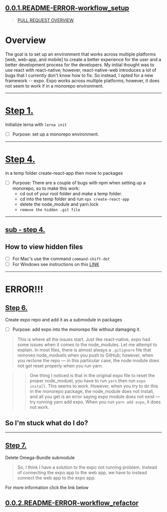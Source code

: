 ## [0.0.1.README-ERROR-workflow_setup](https://github.com/JessicaDosseh/Omega-Web-App/blob/master/DOCUMENTATION/0.0.1.README-ERROR/ERROR-workflow_setup.md)

 > [PULL REQUEST OVERVIEW](https://github.com/JessicaDosseh/Omega-Web-App/pull/1) 

# Overview

The goal is to set up an environment that works across multiple platforms [web, web-app, and mobile] to create a better experience for the user and a better development process for the developers. My initial thought was to use react with react-native; however, react-native-web introduces a lot of bugs that I currently don't know how to fix. So instead, I opted for a new framework -- expo. Expo works across multiple platforms; however, it does not seem to work if in a monorepo environment.

---

# [Step 1.](https://github.com/JessicaDosseh/Omega-Web-App/pull/1/commits/75fe5d9df29c5c81d73b1434870de06c18ce3cc0)

Initialize lerna with `lerna init`

- [ ] Purpose: set up a monorepo environment.

---

# [Step 4.](https://github.com/JessicaDosseh/Omega-Web-App/pull/1/commits/bd22e39ae202bd9a6a2d7b15f881fe3ba934f3cd)

in a temp folder create-react-app then move to packages

- [ ] Purpose: There are a couple of bugs with npm when setting up a monorepo, so to make this work:
  - cd out of your root folder and make a temp folder.
  - cd into the temp folder and run `npx create-react-app`
  - delete the node_module and yarn.lock
  - `remove the hidden .git file`

---

## [sub - step 4.](https://github.com/JessicaDosseh/Omega-Web-App/pull/1#issuecomment-633063674)

## How to view hidden files

- [ ] For Mac's use the command `command-shift-dot`
- [ ] For Windows see instructions on this [LINK](https://support.microsoft.com/en-us/help/14201/windows-show-hidden-files)

---

# ERROR!!!

## [Step 6.](https://github.com/JessicaDosseh/Omega-Web-App/pull/1/commits/9cf2b95c74e064146c7c2abf2b09e231e4f7a498)

Create expo repo and add it as a submodule in packages

- [ ] Purpose: add expo into the monorepo file without damaging it.

> This is where all the issues start. Just like react-native, expo had some issues when it comes to the node_modules. Let me attempt to explain. In most files, there is almost always a `.gitignore` file that removes node_moduels when you push to GitHub; however, when you reclone the repo — in this particular case, the node module does not get reset properly when you run yarn.

> > One thing I noticed is that in the original expo file to reset the proper node_moduel, you have to run `yarn` then run `expo install`. This seems to work. However, when you try to do this in the monorepo package, the node_module does not install, and all you get is an error saying expo module does not exist — try running yarn add expo. When you run `yarn add expo`, it does not work.

## So I'm stuck what do I do?

---

## [Step 7.](#)

Delete Omega-Bundle submodule

> So, I think I have a solution to the expo not running problem. Instead of connecting the expo app to the web app, we have to instead connect the web app to the expo app.

For more information click the link below

## [0.0.2.README-ERROR-workflow_refactor](https://github.com/JessicaDosseh/Omega-Bundle/blob/master/DOCUMENTATION/0.0.2.README-ERROR-workflow_refactor.md)
